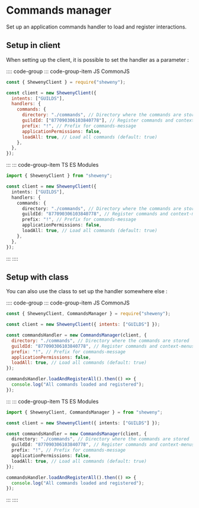 # Commands manager

Set up an application commands handler to load and register interactions.

## Setup in client

When setting up the client, it is possible to set the handler as a parameter :

:::: code-group
::: code-group-item JS CommonJS

```js
const { ShewenyClient } = require("sheweny");

const client = new ShewenyClient({
  intents: ["GUILDS"],
  handlers: {
    commands: {
      directory: "./commands", // Directory where the commands are stored
      guildId: ["877090306103840778"], // Register commands and context-menus in this guild
      prefix: "!", // Prefix for commands-message
      applicationPermissions: false,
      loadAll: true, // Load all commands (default: true)
    },
  },
});
```

:::
::: code-group-item TS ES Modules

```ts
import { ShewenyClient } from "sheweny";

const client = new ShewenyClient({
  intents: ["GUILDS"],
  handlers: {
    commands: {
      directory: "./commands", // Directory where the commands are stored
      guildId: "877090306103840778", // Register commands and context-menus in this guild
      prefix: "!", // Prefix for commands-message
      applicationPermissions: false,
      loadAll: true, // Load all commands (default: true)
    },
  },
});
```

:::
::::

## Setup with class

You can also use the class to set up the handler somewhere else :

:::: code-group
::: code-group-item JS CommonJS

```js
const { ShewenyClient, CommandsManager } = require("sheweny");

const client = new ShewenyClient({ intents: ["GUILDS"] });

const commandsHandler = new CommandsManager(client, {
  directory: "./commands", // Directory where the commands are stored
  guildId: "877090306103840778", // Register commands and context-menus in this guild
  prefix: "!", // Prefix for commands-message
  applicationPermissions: false,
  loadAll: true, // Load all commands (default: true)
});

commandsHandler.loadAndRegisterAll().then(() => {
  console.log("All commands loaded and registered");
});
```

:::
::: code-group-item TS ES Modules

```ts
import { ShewenyClient, CommandsManager } = from "sheweny";

const client = new ShewenyClient({ intents: ["GUILDS"] });

const commandsHandler = new CommandsManager(client, {
  directory: "./commands", // Directory where the commands are stored
  guildId: "877090306103840778", // Register commands and context-menus in this guild
  prefix: "!", // Prefix for commands-message
  applicationPermissions: false,
  loadAll: true, // Load all commands (default: true)
});

commandsHandler.loadAndRegisterAll().then(() => {
  console.log("All commands loaded and registered");
});
```

:::
::::
